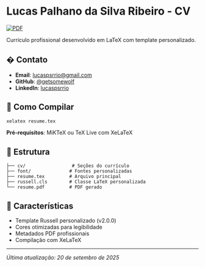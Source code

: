 # Lucas Palhano da Silva Ribeiro - CV

[![PDF](https://img.shields.io/badge/PDF-Download-red.svg)](./resume.pdf)

Currículo profissional desenvolvido em LaTeX com template personalizado.

## � Contato

- **Email**: <lucaspsrrio@gmail.com>
- **GitHub**: [@getsomewolf](https://github.com/getsomewolf)
- **LinkedIn**: [lucaspsrrio](https://linkedin.com/in/lucaspsrrio)

## 🚀 Como Compilar

```bash
xelatex resume.tex
```

**Pré-requisitos**: MiKTeX ou TeX Live com XeLaTeX

## 📁 Estrutura

```
├── cv/                 # Seções do currículo
├── font/              # Fontes personalizadas  
├── resume.tex         # Arquivo principal
├── russell.cls        # Classe LaTeX personalizada
└── resume.pdf         # PDF gerado
```

## 🎨 Características

- Template Russell personalizado (v2.0.0)
- Cores otimizadas para legibilidade
- Metadados PDF profissionais
- Compilação com XeLaTeX

---
*Última atualização: 20 de setembro de 2025*